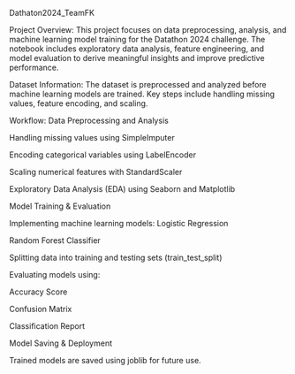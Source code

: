 Dathaton2024_TeamFK

Project Overview: 
This project focuses on data preprocessing, analysis, and machine learning model training for the Datathon 2024 challenge. The notebook includes exploratory data analysis, feature engineering, and model evaluation to derive meaningful insights and improve predictive performance.

Dataset Information: 
The dataset is preprocessed and analyzed before machine learning models are trained. Key steps include handling missing values, feature encoding, and scaling.

Workflow: 
Data Preprocessing and Analysis 

Handling missing values using SimpleImputer

Encoding categorical variables using LabelEncoder

Scaling numerical features with StandardScaler

Exploratory Data Analysis (EDA) using Seaborn and Matplotlib

Model Training & Evaluation



Implementing machine learning models: 
Logistic Regression

Random Forest Classifier

Splitting data into training and testing sets (train_test_split)

Evaluating models using:

Accuracy Score

Confusion Matrix

Classification Report

Model Saving & Deployment


Trained models are saved using joblib for future use.
